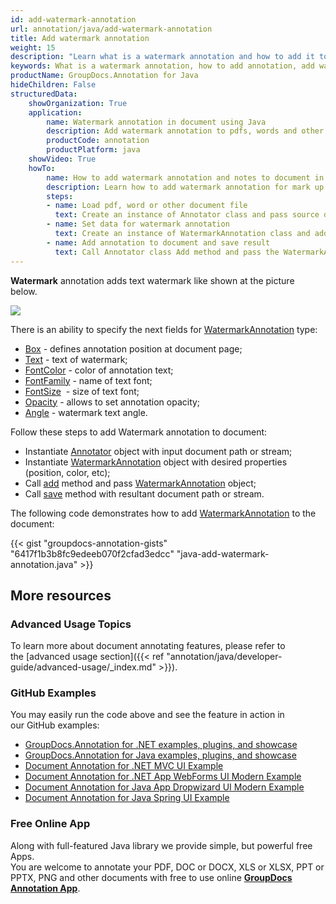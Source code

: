 ```yaml
---
id: add-watermark-annotation
url: annotation/java/add-watermark-annotation
title: Add watermark annotation
weight: 15
description: "Learn what is a watermark annotation and how to add it to a document programmatically using GroupDocs.Annotation for Java."
keywords: What is a watermark annotation, how to add annotation, add watermark annotation
productName: GroupDocs.Annotation for Java
hideChildren: False
structuredData:
    showOrganization: True
    application:
        name: Watermark annotation in document using Java
        description: Add watermark annotation to pdfs, words and other documents natively on mac, windows or ubuntu with high performance using Java language and GroupDocs.Annotation for Java APIs
        productCode: annotation
        productPlatform: java 
    showVideo: True
    howTo:
        name: How to add watermark annotation and notes to document in Java
        description: Learn how to add watermark annotation for mark up words, pdf or other document in Java step by step
        steps:
        - name: Load pdf, word or other document file
          text: Create an instance of Annotator class and pass source document file path as a constructor parameter. You may specify absolute or relative file path as per your requirements.
        - name: Set data for watermark annotation
          text: Create an instance of WatermarkAnnotation class and add data for watermark annotation.
        - name: Add annotation to document and save result
          text: Call Annotator class Add method and pass the WatermarkAnnotation object from the previous step as parameter then call Save method from Annotator class and pass the output filename as parameter.
---
```

**Watermark** annotation adds text watermark like shown at the picture below. 

![](/annotation/java/images/add-watermark-annotation.png)

There is an ability to specify the next fields for [WatermarkAnnotation](https://apireference.groupdocs.com/java/annotation/com.groupdocs.annotation.models.annotationmodels/WatermarkAnnotation) type:
*   [Box](https://apireference.groupdocs.com/annotation/java/com.groupdocs.annotation.models.annotationmodels/PointAnnotation#getBox()) - defines annotation position at document page;
*   [Text](https://apireference.groupdocs.com/annotation/java/com.groupdocs.annotation.models.annotationmodels/TextFieldAnnotation#getText()) - text of watermark;
*   [FontColor](https://apireference.groupdocs.com/annotation/java/com.groupdocs.annotation.models.annotationmodels/HighlightAnnotation#getFontColor()) - color of annotation text;
*   [FontFamily](https://apireference.groupdocs.com/annotation/java/com.groupdocs.annotation.models.annotationmodels/TextFieldAnnotation#getFontFamily()) - name of text font;
*   [FontSize](https://apireference.groupdocs.com/annotation/java/com.groupdocs.annotation.models.annotationmodels/TextFieldAnnotation#getFontSize())  - size of text font;
*   [Opacity](https://apireference.groupdocs.com/annotation/java/com.groupdocs.annotation.models.annotationmodels/AreaAnnotation#getOpacity()) - allows to set annotation opacity;
*   [Angle](https://apireference.groupdocs.com/annotation/java/com.groupdocs.annotation.models.annotationmodels/WatermarkAnnotation#getAngle()) - watermark text angle.

Follow these steps to add Watermark annotation to document: 

*   Instantiate [Annotator](https://apireference.groupdocs.com/java/annotation/com.groupdocs.annotation/Annotator) object with input document path or stream;
*   Instantiate [WatermarkAnnotation](https://apireference.groupdocs.com/java/annotation/com.groupdocs.annotation.models.annotationmodels/WatermarkAnnotation) object with desired properties (position, color, etc);
*   Call [add](https://apireference.groupdocs.com/java/annotation/com.groupdocs.annotation/Annotator#add(com.groupdocs.annotation.models.annotationmodels.AnnotationBase)) method and pass [WatermarkAnnotation](https://apireference.groupdocs.com/java/annotation/com.groupdocs.annotation.models.annotationmodels/WatermarkAnnotation) object;
*   Call [save](https://apireference.groupdocs.com/java/annotation/com.groupdocs.annotation/Annotator#save(java.io.InputStream)) method with resultant document path or stream.
    

The following code demonstrates how to add [WatermarkAnnotation](https://apireference.groupdocs.com/java/annotation/com.groupdocs.annotation.models.annotationmodels/WatermarkAnnotation) to the document:

{{< gist "groupdocs-annotation-gists" "6417f1b3b8fc9edeeb070f2cfad3edcc" "java-add-watermark-annotation.java" >}}

## More resources
### Advanced Usage Topics
To learn more about document annotating features, please refer to the [advanced usage section]({{< ref "annotation/java/developer-guide/advanced-usage/_index.md" >}}).

### GitHub Examples
You may easily run the code above and see the feature in action in our GitHub examples:

*   [GroupDocs.Annotation for .NET examples, plugins, and showcase](https://github.com/groupdocs-annotation/GroupDocs.Annotation-for-.NET)
*   [GroupDocs.Annotation for Java examples, plugins, and showcase](https://github.com/groupdocs-annotation/GroupDocs.Annotation-for-Java)
*   [Document Annotation for .NET MVC UI Example](https://github.com/groupdocs-annotation/GroupDocs.Annotation-for-.NET-MVC)
*   [Document Annotation for .NET App WebForms UI Modern Example](https://github.com/groupdocs-annotation/GroupDocs.Annotation-for-.NET-WebForms)
*   [Document Annotation for Java App Dropwizard UI Modern Example](https://github.com/groupdocs-annotation/GroupDocs.Annotation-for-Java-Dropwizard)
*   [Document Annotation for Java Spring UI Example](https://github.com/groupdocs-annotation/GroupDocs.Annotation-for-Java-Spring)

### Free Online App
Along with full-featured Java library we provide simple, but powerful free Apps.  
You are welcome to annotate your PDF, DOC or DOCX, XLS or XLSX, PPT or PPTX, PNG and other documents with free to use online **[GroupDocs Annotation App](https://products.groupdocs.app/annotation)**.
